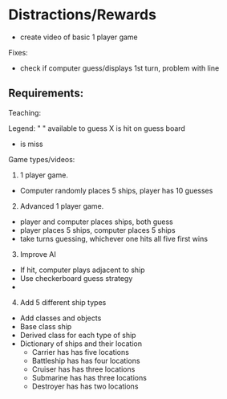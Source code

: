 # Distractions/Rewards
- create video of basic 1 player game

Fixes:
- check if computer guess/displays 1st turn, problem with line 

Requirements:
- 

Teaching:

Legend:
" " available to guess
 X is hit on guess board
 - is miss

Game types/videos: 
1. 1 player game. 
  - Computer randomly places 5 ships, player has 10 guesses
2. Advanced 1 player game.
  - player and computer places ships, both guess
  - player places 5 ships, computer places 5 ships
  - take turns guessing, whichever one hits all five first wins
3. Improve AI
  - If hit, computer plays adjacent to ship
  - Use checkerboard guess strategy
  - 
4. Add 5 different ship types
  - Add classes and objects
  - Base class ship
  - Derived class for each type of ship
  - Dictionary of ships and their location
    - Carrier has has five locations
    - Battleship has has four locations
    - Cruiser has has three locations
    - Submarine has has three locations
    - Destroyer has has two locations


 
